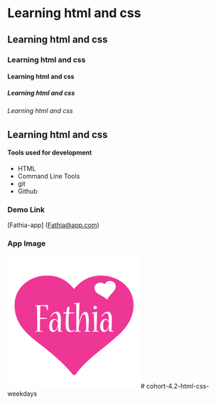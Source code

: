 # Learning html and css
## Learning html and css
### Learning html and css
#### Learning html and css
##### Learning html and css
######  Learning html and css


## Learning html and css

#### Tools used for development
- HTML
- Command Line Tools
- git
- Github

### Demo Link
[Fathia-app] (Fathia@app.com)

### App Image
![./images/fathia.png](./images/fathia.png)# cohort-4.2-html-css-weekdays

